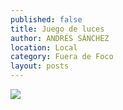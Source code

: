 ```yaml
---
published: false
title: Juego de luces
author: ANDRÉS SÁNCHEZ
location: Local
category: Fuera de Foco
layout: posts
---
```


![](http://i.imgur.com/SUku4A0m.jpg)
